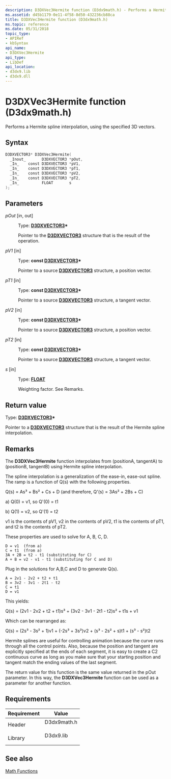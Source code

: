 ```yaml
---
description: D3DXVec3Hermite function (D3dx9math.h) - Performs a Hermite spline interpolation, using the specified 3D vectors.
ms.assetid: d45b1179-0e11-4f58-8d50-432236cb88ca
title: D3DXVec3Hermite function (D3dx9math.h)
ms.topic: reference
ms.date: 05/31/2018
topic_type: 
- APIRef
- kbSyntax
api_name: 
- D3DXVec3Hermite
api_type: 
- LibDef
api_location: 
- d3dx9.lib
- d3dx9.dll
---
```


# D3DXVec3Hermite function (D3dx9math.h)

Performs a Hermite spline interpolation, using the specified 3D vectors.

## Syntax


```C++
D3DXVECTOR3* D3DXVec3Hermite(
  _Inout_       D3DXVECTOR3 *pOut,
  _In_    const D3DXVECTOR3 *pV1,
  _In_    const D3DXVECTOR3 *pT1,
  _In_    const D3DXVECTOR3 *pV2,
  _In_    const D3DXVECTOR3 *pT2,
  _In_          FLOAT       s
);
```



## Parameters

<dl> <dt>

*pOut* \[in, out\]
</dt> <dd>

Type: **[**D3DXVECTOR3**](d3dxvector3.md)\***

Pointer to the [**D3DXVECTOR3**](d3dxvector3.md) structure that is the result of the operation.

</dd> <dt>

*pV1* \[in\]
</dt> <dd>

Type: **const [**D3DXVECTOR3**](d3dxvector3.md)\***

Pointer to a source [**D3DXVECTOR3**](d3dxvector3.md) structure, a position vector.

</dd> <dt>

*pT1* \[in\]
</dt> <dd>

Type: **const [**D3DXVECTOR3**](d3dxvector3.md)\***

Pointer to a source [**D3DXVECTOR3**](d3dxvector3.md) structure, a tangent vector.

</dd> <dt>

*pV2* \[in\]
</dt> <dd>

Type: **const [**D3DXVECTOR3**](d3dxvector3.md)\***

Pointer to a source [**D3DXVECTOR3**](d3dxvector3.md) structure, a position vector.

</dd> <dt>

*pT2* \[in\]
</dt> <dd>

Type: **const [**D3DXVECTOR3**](d3dxvector3.md)\***

Pointer to a source [**D3DXVECTOR3**](d3dxvector3.md) structure, a tangent vector.

</dd> <dt>

*s* \[in\]
</dt> <dd>

Type: **[**FLOAT**](../winprog/windows-data-types.md)**

Weighting factor. See Remarks.

</dd> </dl>

## Return value

Type: **[**D3DXVECTOR3**](d3dxvector3.md)\***

Pointer to a [**D3DXVECTOR3**](d3dxvector3.md) structure that is the result of the Hermite spline interpolation.

## Remarks

The **D3DXVec3Hermite** function interpolates from (positionA, tangentA) to (positionB, tangentB) using Hermite spline interpolation.

The spline interpolation is a generalization of the ease-in, ease-out spline. The ramp is a function of Q(s) with the following properties.

Q(s) = As³ + Bs² + Cs + D (and therefore, Q'(s) = 3As² + 2Bs + C)

a) Q(0) = v1, so Q'(0) = t1

b) Q(1) = v2, so Q'(1) = t2

v1 is the contents of pV1, v2 in the contents of pV2, t1 is the contents of pT1, and t2 is the contents of pT2.

These properties are used to solve for A, B, C, D.

``` syntax
D = v1  (from a)
C = t1  (from a)
3A + 2B = t2 - t1 (substituting for C)
A + B = v2 - v1 - t1 (substituting for C and D)
```

Plug in the solutions for A,B,C and D to generate Q(s).

``` syntax
A = 2v1 - 2v2 + t2 + t1 
B = 3v2 - 3v1 - 2t1 - t2
C = t1 
D = v1
```

This yields:

Q(s) = (2v1 - 2v2 + t2 + t1)s³ + (3v2 - 3v1 - 2t1 - t2)s² + t1s + v1

Which can be rearranged as:

Q(s) = (2s³ - 3s² + 1)v1 + (-2s³ + 3s²)v2 + (s³ - 2s² + s)t1 + (s³ - s²)t2

Hermite splines are useful for controlling animation because the curve runs through all the control points. Also, because the position and tangent are explicitly specified at the ends of each segment, it is easy to create a C2 continuous curve as long as you make sure that your starting position and tangent match the ending values of the last segment.

The return value for this function is the same value returned in the pOut parameter. In this way, the **D3DXVec3Hermite** function can be used as a parameter for another function.

## Requirements



| Requirement | Value |
|--------------------|----------------------------------------------------------------------------------------|
| Header<br/>  | <dl> <dt>D3dx9math.h</dt> </dl> |
| Library<br/> | <dl> <dt>D3dx9.lib</dt> </dl>   |



## See also

<dl> <dt>

[Math Functions](dx9-graphics-reference-d3dx-functions-math.md)
</dt> </dl>

 

 
